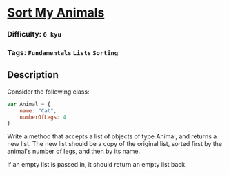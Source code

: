 # [Sort My Animals](https://www.codewars.com/kata/58ff1c8b13b001a5a50005b4)

### Difficulty: `6 kyu`

### Tags: `Fundamentals` `Lists` `Sorting`

## Description

Consider the following class:

```js
var Animal = { 
    name: "Cat", 
    numberOfLegs: 4 
}
```

Write a method that accepts a list of objects of type Animal, and returns a new list. The new list should be a copy of the original list, sorted first by the animal's number of legs, and then by its name.

If an empty list is passed in, it should return an empty list back.